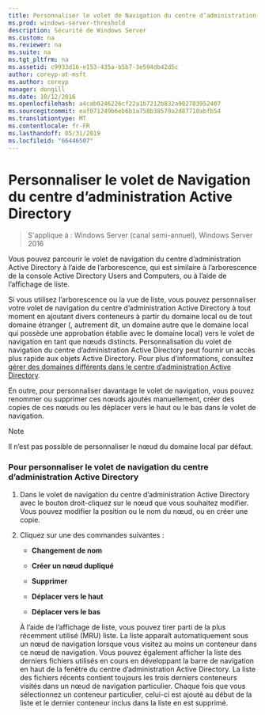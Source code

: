 ```yaml
---
title: Personnaliser le volet de Navigation du centre d’administration Active Directory
ms.prod: windows-server-threshold
description: Sécurité de Windows Server
ms.custom: na
ms.reviewer: na
ms.suite: na
ms.tgt_pltfrm: na
ms.assetid: c9933d16-e153-435a-b5b7-3e594db42d5c
author: coreyp-at-msft
ms.author: coreyp
manager: dongill
ms.date: 10/12/2016
ms.openlocfilehash: a4cab0246226cf22a1b7212b832a902783952407
ms.sourcegitcommit: eaf071249b6eb6b1a758b38579a2d87710abfb54
ms.translationtype: MT
ms.contentlocale: fr-FR
ms.lasthandoff: 05/31/2019
ms.locfileid: "66446507"
---
```

# <a name="customize-the-active-directory-administrative-center-navigation-pane"></a>Personnaliser le volet de Navigation du centre d’administration Active Directory

>S'applique à : Windows Server (canal semi-annuel), Windows Server 2016

  Vous pouvez parcourir le volet de navigation du centre d’administration Active Directory à l’aide de l’arborescence, qui est similaire à l’arborescence de la console Active Directory Users and Computers, ou à l’aide de l’affichage de liste.

 Si vous utilisez l’arborescence ou la vue de liste, vous pouvez personnaliser votre volet de navigation du centre d’administration Active Directory à tout moment en ajoutant divers conteneurs à partir du domaine local ou de tout domaine étranger \(, autrement dit, un domaine autre que le domaine local qui possède une approbation établie avec le domaine local\) vers le volet de navigation en tant que nœuds distincts. Personnalisation du volet de navigation du centre d’administration Active Directory peut fournir un accès plus rapide aux objets Active Directory. Pour plus d’informations, consultez [gérer des domaines différents dans le centre d’administration Active Directory](manage-different-domains-in-active-directory-administrative-center.md).

 En outre, pour personnaliser davantage le volet de navigation, vous pouvez renommer ou supprimer ces nœuds ajoutés manuellement, créer des copies de ces nœuds ou les déplacer vers le haut ou le bas dans le volet de navigation.

> [!NOTE]
>  Il n’est pas possible de personnaliser le nœud du domaine local par défaut.

### <a name="to-customize-the-active-directory-administrative-center-navigation-pane"></a>Pour personnaliser le volet de navigation du centre d’administration Active Directory

1. Dans le volet de navigation du centre d’administration Active Directory avec le bouton droit\-cliquez sur le nœud que vous souhaitez modifier. Vous pouvez modifier la position ou le nom du nœud, ou en créer une copie.

2. Cliquez sur une des commandes suivantes :

   -   **Changement de nom**

   -   **Créer un nœud dupliqué**

   -   **Supprimer**

   -   **Déplacer vers le haut**

   -   **Déplacer vers le bas**

   À l’aide de l’affichage de liste, vous pouvez tirer parti de la plus récemment utilisé \(MRU\) liste. La liste apparaît automatiquement sous un nœud de navigation lorsque vous visitez au moins un conteneur dans ce nœud de navigation. Vous pouvez également afficher la liste des derniers fichiers utilisés en cours en développant la barre de navigation en haut de la fenêtre du centre d’administration Active Directory. La liste des fichiers récents contient toujours les trois derniers conteneurs visités dans un nœud de navigation particulier. Chaque fois que vous sélectionnez un conteneur particulier, celui-ci est ajouté au début de la liste et le dernier conteneur inclus dans la liste en est supprimé.

  

